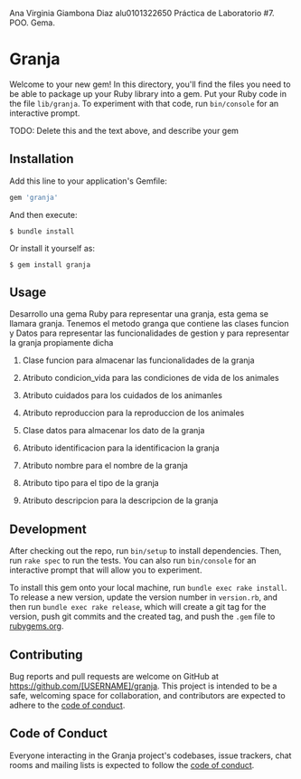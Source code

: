 Ana Virginia Giambona Diaz
alu0101322650
Práctica de Laboratorio #7. POO. Gema.

# Granja

Welcome to your new gem! In this directory, you'll find the files you need to be able to package up your Ruby library into a gem. Put your Ruby code in the file `lib/granja`. To experiment with that code, run `bin/console` for an interactive prompt.

TODO: Delete this and the text above, and describe your gem

## Installation

Add this line to your application's Gemfile:

```ruby
gem 'granja'
```

And then execute:

    $ bundle install

Or install it yourself as:

    $ gem install granja

## Usage

Desarrollo una gema Ruby para representar una granja, esta gema se llamara granja.
Tenemos el metodo granga que contiene las clases funcion y Datos para representar
las funcionalidades de gestion y para representar la granja propiamente dicha

1. Clase funcion para almacenar las funcionalidades de la granja

2. Atributo condicion_vida para las condiciones de vida de los animales

3. Atributo cuidados para los cuidados de los animanles

4. Atributo reproduccion para la reproduccion de los animales

5. Clase datos para almacenar los dato de la granja

6. Atributo identificacion para la identificacion la granja

7. Atributo nombre para el nombre de la granja

8. Atributo tipo para el tipo de la granja

9. Atributo descripcion para la descripcion de la granja


## Development

After checking out the repo, run `bin/setup` to install dependencies. Then, run `rake spec` to run the tests. You can also run `bin/console` for an interactive prompt that will allow you to experiment.

To install this gem onto your local machine, run `bundle exec rake install`. To release a new version, update the version number in `version.rb`, and then run `bundle exec rake release`, which will create a git tag for the version, push git commits and the created tag, and push the `.gem` file to [rubygems.org](https://rubygems.org).

## Contributing

Bug reports and pull requests are welcome on GitHub at https://github.com/[USERNAME]/granja. This project is intended to be a safe, welcoming space for collaboration, and contributors are expected to adhere to the [code of conduct](https://github.com/[USERNAME]/granja/blob/master/CODE_OF_CONDUCT.md).

## Code of Conduct

Everyone interacting in the Granja project's codebases, issue trackers, chat rooms and mailing lists is expected to follow the [code of conduct](https://github.com/[USERNAME]/granja/blob/master/CODE_OF_CONDUCT.md).
